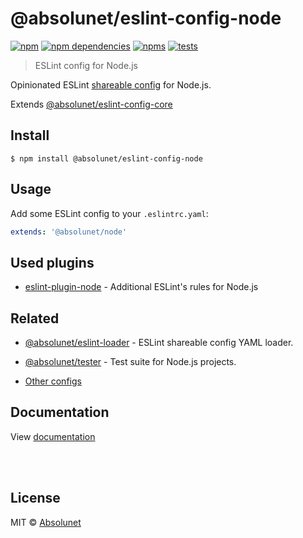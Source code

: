 # @absolunet/eslint-config-node

[![npm](https://img.shields.io/npm/v/@absolunet/eslint-config-node.svg)](https://www.npmjs.com/package/@absolunet/eslint-config-node)
[![npm dependencies](https://david-dm.org/absolunet/eslint-config/status.svg?path=packages/node)](https://david-dm.org/absolunet/eslint-config?path=packages/node)
[![npms](https://badges.npms.io/%40absolunet%2Feslint-config-node.svg)](https://npms.io/search?q=%40absolunet%2Feslint-config-node)
[![tests](https://github.com/absolunet/eslint-config/workflows/tests/badge.svg?branch=master)](https://github.com/absolunet/eslint-config/actions?query=workflow%3Atests+branch%3Amaster)

> ESLint config for Node.js

Opinionated ESLint [shareable config](https://eslint.org/docs/developer-guide/shareable-configs.html) for Node.js.

Extends [@absolunet/eslint-config-core](https://github.com/absolunet/eslint-config)


## Install

```
$ npm install @absolunet/eslint-config-node
```


## Usage

Add some ESLint config to your `.eslintrc.yaml`:

```yaml
extends: '@absolunet/node'
```


## Used plugins

- [eslint-plugin-node](https://github.com/mysticatea/eslint-plugin-node) - Additional ESLint's rules for Node.js



## Related

- [@absolunet/eslint-loader](https://github.com/absolunet/node-eslint-loader) - ESLint shareable config YAML loader.

- [@absolunet/tester](https://github.com/absolunet/node-tester) - Test suite for Node.js projects.

- [Other configs](https://github.com/absolunet/eslint-config)


## Documentation

View [documentation](https://documentation.absolunet.com/eslint-config/node)






<br><br>

## License
MIT © [Absolunet](https://absolunet.com)
